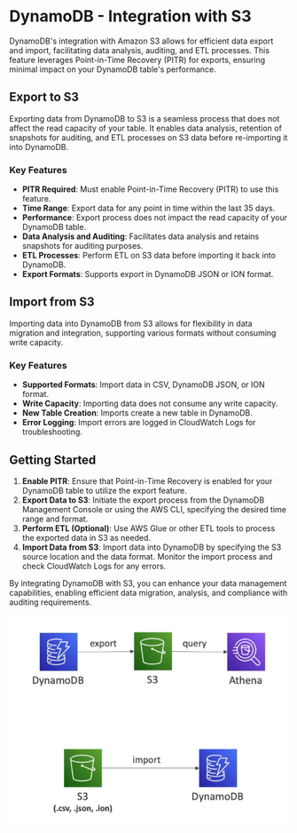 # DynamoDB - Integration with S3

DynamoDB's integration with Amazon S3 allows for efficient data export and import, facilitating data analysis, auditing, and ETL processes. This feature leverages Point-in-Time Recovery (PITR) for exports, ensuring minimal impact on your DynamoDB table's performance.

## Export to S3

Exporting data from DynamoDB to S3 is a seamless process that does not affect the read capacity of your table. It enables data analysis, retention of snapshots for auditing, and ETL processes on S3 data before re-importing it into DynamoDB.

### Key Features

- **PITR Required**: Must enable Point-in-Time Recovery (PITR) to use this feature.
- **Time Range**: Export data for any point in time within the last 35 days.
- **Performance**: Export process does not impact the read capacity of your DynamoDB table.
- **Data Analysis and Auditing**: Facilitates data analysis and retains snapshots for auditing purposes.
- **ETL Processes**: Perform ETL on S3 data before importing it back into DynamoDB.
- **Export Formats**: Supports export in DynamoDB JSON or ION format.

## Import from S3

Importing data into DynamoDB from S3 allows for flexibility in data migration and integration, supporting various formats without consuming write capacity.

### Key Features

- **Supported Formats**: Import data in CSV, DynamoDB JSON, or ION format.
- **Write Capacity**: Importing data does not consume any write capacity.
- **New Table Creation**: Imports create a new table in DynamoDB.
- **Error Logging**: Import errors are logged in CloudWatch Logs for troubleshooting.

## Getting Started

1. **Enable PITR**: Ensure that Point-in-Time Recovery is enabled for your DynamoDB table to utilize the export feature.
2. **Export Data to S3**: Initiate the export process from the DynamoDB Management Console or using the AWS CLI, specifying the desired time range and format.
3. **Perform ETL (Optional)**: Use AWS Glue or other ETL tools to process the exported data in S3 as needed.
4. **Import Data from S3**: Import data into DynamoDB by specifying the S3 source location and the data format. Monitor the import process and check CloudWatch Logs for any errors.

By integrating DynamoDB with S3, you can enhance your data management capabilities, enabling efficient data migration, analysis, and compliance with auditing requirements.

![DynamoDB S3 Integration](../z_resources/images/dynamodb/dynamodb-s3-integration.png)